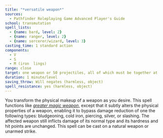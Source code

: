 ```yaml
---
title: "*versatile weapon*"
sources:
  - Pathfinder Roleplaying Game Advanced Player's Guide
school: transmutation
spell_lists:
  - {name: bard, level: 2}
  - {name: ranger, level: 2}
  - {name: sorcerer/wizard, level: 3}
casting_time: 1 standard action
components:
  - V
  - S
  - M (iron  lings)
range: close
target: one weapon or 50 projectiles, all of which must be together at the time of casting
duration: 1 minute/level
saving_throw: Will negates (harmless, object)
spell_resistance: yes (harmless, object)
---
```


You transform the physical makeup of a weapon as you desire. This spell functions like [*greater magic weapon*](/spells/greater-magic-weapon/), except that it subtly alters the physical properties of a weapon, enabling it to bypass damage reduction of one the following types: bludgeoning, cold iron, piercing, silver, or slashing. The affected weapon still inflicts damage of its normal type and its hardness and hit points are unchanged. This spell can be cast on a natural weapon or unarmed strike.

